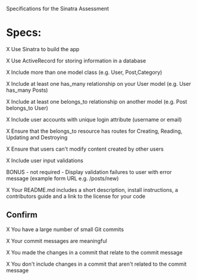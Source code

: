 Specifications for the Sinatra Assessment

# Specs:

   X   Use Sinatra to build the app

   X  Use ActiveRecord for storing information in a database
 
   X  Include more than one model class (e.g. User, Post,Category)
 
   X  Include at least one has_many relationship on your User model (e.g. User has_many Posts)
 
   X  Include at least one belongs_to relationship on another model (e.g. Post belongs_to User)
 
   X  Include user accounts with unique login attribute (username or email)
 
   X  Ensure that the belongs_to resource has routes for Creating, Reading, Updating and Destroying
 
   X  Ensure that users can't modify content created by other users
 
   X  Include user input validations
 
   BONUS - not required - Display validation failures to user with error message (example form URL e.g. /posts/new)
 
   X  Your README.md includes a short description, install instructions, a contributors guide and a link to the license for your code

## Confirm

   X  You have a large number of small Git commits

   X  Your commit messages are meaningful
   
   X  You made the changes in a commit that relate to the commit message
   
   X  You don't include changes in a commit that aren't related to the commit message
